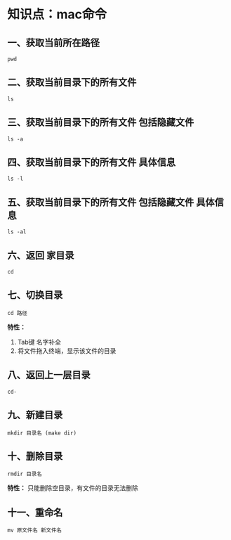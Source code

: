 # 知识点：mac命令

## 一、获取当前所在路径

`pwd`

## 二、获取当前目录下的所有文件

`ls`

## 三、获取当前目录下的所有文件 包括隐藏文件

`ls -a`

## 四、获取当前目录下的所有文件 具体信息

`ls -l`

## 五、获取当前目录下的所有文件 包括隐藏文件 具体信息

`ls -al`

## 六、返回 家目录

`cd`

## 七、切换目录

`cd 路径`

**特性：**
1. Tab键 名字补全
2. 将文件拖入终端，显示该文件的目录

## 八、返回上一层目录

`cd-`

## 九、新建目录

`mkdir 目录名 (make dir)`

## 十、删除目录

`rmdir 目录名`

**特性：** 只能删除空目录，有文件的目录无法删除

## 十一、重命名 

`mv 原文件名 新文件名`